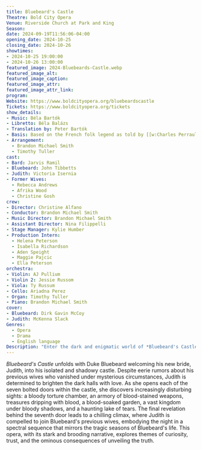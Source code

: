 ```yaml
---
title: Bluebeard's Castle
Theatre: Bold City Opera
Venue: Riverside Church at Park and King
Season: 
date: 2024-09-19T11:56:06-04:00
opening_date: 2024-10-25
closing_date: 2024-10-26
showtimes:
- 2024-10-25 19:00:00
- 2024-10-26 13:00:00
featured_image: 2024-Bluebeards-Castle.webp
featured_image_alt: 
featured_image_caption: 
featured_image_attr: 
featured_image_attr_link: 
program:
Website: https://www.boldcityopera.org/bluebeardscastle
Tickets: https://www.boldcityopera.org/tickets
show_details: 
- Music: Béla Bartók
- Libretto: Béla Balázs
- Translation by: Peter Bartók
- Basis: Based on the French folk legend as told by [[w:Charles Perrault]]
- Arrangement: 
  - Brandon Michael Smith
  - Timothy Tuller
cast:
- Bard: Jarvis Ramil
- Bluebeard: John Tibbetts
- Judith: Victoria Isernia
- Former Wives: 
  - Rebecca Andrews
  - Afrika Wood
  - Christine Gosh
crew:
- Director: Christine Alfano
- Conductor: Brandon Michael Smith
- Music Director: Brandon Michael Smith
- Assistant Director: Nina Filippelli
- Stage Manager: Kylie Humber
- Production Intern:
  - Helena Peterson
  - Isabella Richardson
  - Aden Speight
  - Maggie Pajcic
  - Ella Peterson
orchestra:
- Violin: AJ Pullium
- Violin 2: Jessie Russom
- Viola: Ty Russum
- Cello: Ariadna Perez
- Organ: Timothy Tuller
- Piano: Brandon Michael Smith
cover:
- Bluebeard: Dirk Gavin McCoy
- Judith: McKenna Slack
Genres:
  - Opera
  - Drama
  - English language
Description: "Enter the dark and enigmatic world of *Bluebeard's Castle*, where Duke Bluebeard's new bride, Judith, uncovers grim secrets hidden behind locked doors in their ominous castle."
---
```

*Bluebeard's Castle* unfolds with Duke Bluebeard welcoming his new bride, Judith, into his isolated and shadowy castle. Despite eerie rumors about his previous wives who vanished under mysterious circumstances, Judith is determined to brighten the dark halls with love. As she opens each of the seven bolted doors within the castle, she discovers increasingly disturbing sights: a bloody torture chamber, an armory of blood-stained weapons, treasures dripping with blood, a blood-soaked garden, a vast kingdom under bloody shadows, and a haunting lake of tears. The final revelation behind the seventh door leads to a chilling climax, where Judith is compelled to join Bluebeard's previous wives, embodying the night in a spectral sequence that mirrors the tragic seasons of Bluebeard's life. This opera, with its stark and brooding narrative, explores themes of curiosity, trust, and the ominous consequences of unveiling the truth.